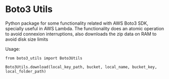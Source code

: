 # Boto3 Utils

Python package for some functionality related with AWS Boto3 SDK, specially useful in AWS Lambda.
The functionality does an atomic operation to avoid connexion interruptions, also downloads the zip data on RAM
to avoid disk size limits


Usage:

`from boto3_utils import Boto3Utils`

`Boto3Utils.download(local_key_path, bucket, local_name, bucket_key, local_folder_path)`

